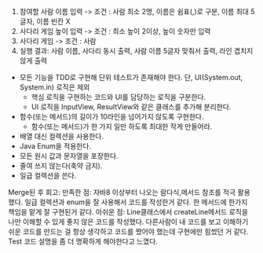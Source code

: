 1. 참여할 사람 이름 입력 -> 조건 : 사람 최소 2명, 이름은 쉼표(,)로 구분, 이름 최대 5글자, 이름 빈칸 X
2. 사다리 게임 높이 입력 -> 조건 : 최소 높이 2이상, 높이 숫자만 입력
3. 사다리 게임 -> 조건 : 사람
4. 실행 결과: 사람 이름, 사다리 동시 출력, 사람 이름 5글자 맞춰서 출력, 라인 겹치지 않게 출력

- 모든 기능을 TDD로 구현해 단위 테스트가 존재해야 한다. 단, UI(System.out, System.in) 로직은 제외
    - 핵심 로직을 구현하는 코드와 UI를 담당하는 로직을 구분한다.
    - UI 로직을 InputView, ResultView와 같은 클래스를 추가해 분리한다.
- 함수(또는 메서드)의 길이가 10라인을 넘어가지 않도록 구현한다.
    - 함수(또는 메서드)가 한 가지 일만 하도록 최대한 작게 만들어라.
- 배열 대신 컬렉션을 사용한다.
- Java Enum을 적용한다.
- 모든 원시 값과 문자열을 포장한다.
- 줄여 쓰지 않는다(축약 금지).
- 일급 컬렉션을 쓴다.


Merge된 후 회고: 
만족한 점:  자바8 이상부터 나오는 람다식,메서드 참조를 적극 활용했다. 일급 컬렉션과 enum을 잘 사용해서 코드를 작성한거 같다. 한 메서드에 한가지 책임을 맡게 잘 구현된거 같다.
아쉬운 점: Line클래스에서 createLine메서드 로직을 나만 이해할 수 있게 좋지 않은 코드를 작성했다. 다른사람이 내 코드를 보고 이해하기 쉬운 코드를 만드는 걸 항상 생각하고 코드를 짰어야 했는데 구현에만 힘썼던 거 같다. Test 코드 설명을 좀 더 명확하게 해야한다고 느꼈다.
